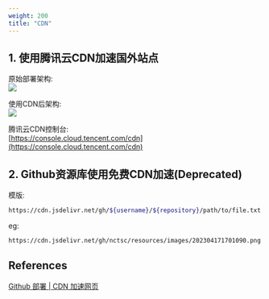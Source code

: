 ```yaml
---
weight: 200
title: "CDN"
---
```


## 1. 使用腾讯云CDN加速国外站点
原始部署架构:  
![](/images/202304201140895.png)  

使用CDN后架构:  
![](/images/202304201140221.png)  
  
腾讯云CDN控制台:  
[https://console.cloud.tencent.com/cdn](https://console.cloud.tencent.com/cdn)  
  

## 2. Github资源库使用免费CDN加速(Deprecated)
模版:  
```bash
https://cdn.jsdelivr.net/gh/${username}/${repository}/path/to/file.txt
```
eg:  
```bash
https://cdn.jsdelivr.net/gh/nctsc/resources/images/202304171701090.png
```
  

## References
[Github 部署 | CDN 加速网页](https://www.jianshu.com/p/4d2af582641d)  

